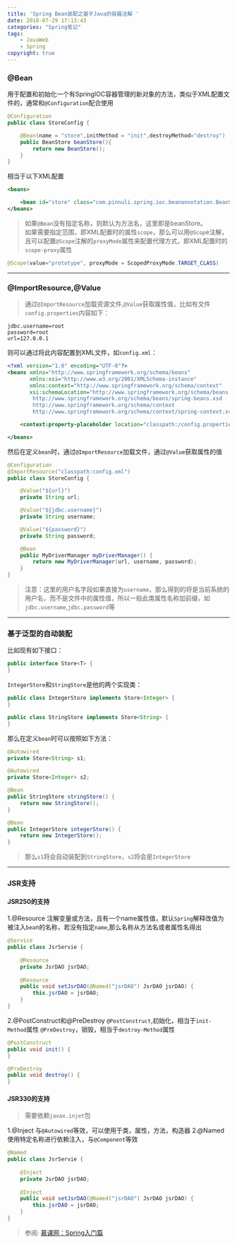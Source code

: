```yaml
---
title: 'Spring Bean装配之基于Java的容器注解 '
date: 2018-07-29 17:13:43
categories: "Spring笔记"
tags:
    - JavaWeb
    - Spring
copyright: true
---
```


### @Bean
用于配置和初始化一个有SpringIOC容器管理的新对象的方法，类似于XML配置文件的<bean/>，通常和`@Configuration`配合使用

```java
@Configuration
public class StoreConfig {

    @Bean(name = "store",initMethod = "init",destroyMethod="destroy")
    public BeanStore beanStore(){
        return new BeanStore();
    }
}
```
相当于以下XML配置
```XML
<beans>

    <bean id="store" class="com.pinnuli.spring.ioc.beanannotation.BeanStore" init-method="init" destroy-method="destroy"></bean>
</beans>
```
> 如果`@Bean`没有指定名称，则默认为方法名，这里即是beanStore。</br>
如果需要指定范围，即XML配置时的属性`scope`，那么可以用`@Scop`e注解，且可以配置`@Scope`注解的`proxyMode`属性来配置代理方式，即XML配置时的`scope-proxy`属性

```java
@Scope(value="prototype", proxyMode = ScopedProxyMode.TARGET_CLASS)
```
----
### @ImportResource,@Value
> 通过`@ImportResource`加载资源文件,`@Value`获取属性值，比如有文件`config.properties`内容如下：
```
jdbc.username=root
password=root
url=127.0.0.1
```

则可以通过将此内容配置到XML文件，如`config.xml`：
```XML
<?xml version="1.0" encoding="UTF-8"?>
<beans xmlns="http://www.springframework.org/schema/beans"
       xmlns:xsi="http://www.w3.org/2001/XMLSchema-instance"
       xmlns:context="http://www.springframework.org/schema/context"
       xsi:schemaLocation="http://www.springframework.org/schema/beans
        http://www.springframework.org/schema/beans/spring-beans.xsd
        http://www.springframework.org/schema/context
        http://www.springframework.org/schema/context/spring-context.xsd" >

    <context:property-placeholder location="classpath:/config.properties"/>

</beans>
```

然后在定义`bean`时，通过`@ImportResource`加载文件，通过`@Value`获取属性的值
```java
@Configuration
@ImportResource("classpath:config.xml")
public class StoreConfig {

    @Value("${url}")
    private String url;

    @Value("${jdbc.username}")
    private String username;

    @Value("${password}")
    private String password;

    @Bean
    public MyDriverManager myDriverManager() {
        return new MyDriverManager(url, username, password);
    }
}
```
> 注意：这里的用户名字段如果直接为`username`，那么得到的将是当前系统的用户名，而不是文件中的属性值，所以一般此类属性名称加前缀，如`jdbc.username`,`jdbc.password`等

----
### 基于泛型的自动装配
比如现有如下接口：
```java
public interface Store<T> {
}
```

`IntegerStore`和`StringStore`是他的两个实现类：
```java
public class IntegerStore implements Store<Integer> {
}
```
```java
public class StringStore implements Store<String> {
}
```
那么在定义`bean`时可以按照如下方法：
```java
@Autowired
private Store<String> s1;

@Autowired
private Store<Integer> s2;

@Bean
public StringStore stringStore() {
    return new StringStore();
}

@Bean
public IntegerStore integerStore() {
    return new IntegerStore();
}
```
> 那么`s1`将会自动装配到`StringStore`，`s2`将会是`IntegerStore`

----
### JSR支持
#### JSR250的支持
1.@Resource 
注解变量或方法，且有一个name属性值，默认`Spring`解释改值为被注入`bea`n的名称，若没有指定`name`,那么名称从方法名或者属性名得出
```java
@Service
public class JsrServie {
	
	@Resource
	private JsrDAO jsrDAO;
	
	@Resource
	public void setJsrDAO(@Named("jsrDAO") JsrDAO jsrDAO) {
		this.jsrDAO = jsrDAO;
	}
}
```
2.@PostConstruct和@PreDestroy
`@PostConstruct`,初始化，相当于`init-Method`属性
`@PreDestroy`，销毁，相当于`destroy-Method`属性
```java
@PostConstruct
public void init() {
}

@PreDestroy
public void destroy() {
}
```
#### JSR330的支持
> 需要依赖`javax.injet`包

1.@Inject
与`@Autowired`等效，可以使用于类，属性，方法，构造器
2.@Named
使用特定名称进行依赖注入，与`@Component`等效

```java
@Named
public class JsrServie {
	
	@Inject
	private JsrDAO jsrDAO;
	
	@Inject
	public void setJsrDAO(@Named("jsrDAO") JsrDAO jsrDAO) {
		this.jsrDAO = jsrDAO;
	}
}
```

> 参阅:
  [慕课网：Spring入门篇](https://www.imooc.com/learn/196)